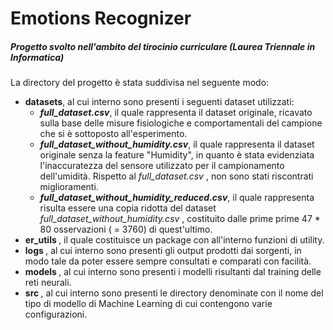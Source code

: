 <h1>
    Emotions Recognizer
</h1>

<h5>
    Progetto svolto nell'ambito del tirocinio curriculare <i>(Laurea Triennale in Informatica)</i>
</h5>


<p>

La directory del progetto è stata suddivisa nel seguente modo:

</p>

<ul>
	<li>
		<b>datasets</b>, al cui interno sono presenti i seguenti dataset utilizzati:
		<ul>
			<li>
				<i><b>full_dataset.csv</b></i>, il quale rappresenta il dataset originale, ricavato sulla base delle misure fisiologiche e comportamentali del campione che si è sottoposto all'esperimento.
			</li>
			<li>
				<i><b>full_dataset_without_humidity.csv</b></i>, il quale rappresenta il dataset originale senza la feature "Humidity", in quanto è stata evidenziata l'inaccuratezza del sensore utilizzato per il campionamento dell'umidità. Rispetto al <i> full_dataset.csv </i>, non sono stati riscontrati miglioramenti.			
			</li>
			<li>
				<i><b>full_dataset_without_humidity_reduced.csv</b></i>, il quale rappresenta risulta essere una copia ridotta del dataset <i> full_dataset_without_humidity.csv </i>, costituito dalle prime prime 47 * 80 osservazioni ( = 3760) di quest'ultimo.
			</li>
		</ul>		
	</li>
	<li>
		<b> er_utils </b>, il quale costituisce un package con all'interno funzioni di utility.	
	</li>
	<li>
		<b> logs </b>, al cui interno sono presenti gli output prodotti dai sorgenti, in modo tale da poter essere sempre consultati e comparati con facilità.	
	</li>
	<li>
		<b> models </b>, al cui interno sono presenti i modelli risultanti dal training delle reti neurali.	
	</li>
	<li>
		<b> src </b>, al cui interno sono presenti le directory denominate con il nome del tipo di modello di Machine Learning di cui contengono varie configurazioni.
	</li>
</ul>
